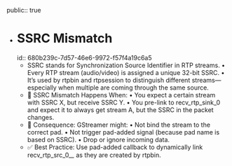 public:: true

- # SSRC Mismatch
  id:: 680b239c-7d57-46e6-9972-f57f4a19c6a5
	- SSRC stands for Synchronization Source Identifier in RTP streams.
	  •	Every RTP stream (audio/video) is assigned a unique 32-bit SSRC.
	  •	It’s used by rtpbin and rtpsession to distinguish different streams—especially when multiple are coming through the same source.
	- 🔺 SSRC Mismatch Happens When:
	  •	You expect a certain stream with SSRC X, but receive SSRC Y.
	  •	You pre-link to recv_rtp_sink_0 and expect it to always get stream A, but the SSRC in the packet changes.
	- 📌 Consequence:
	  GStreamer might:
	  •	Not bind the stream to the correct pad.
	  •	Not trigger pad-added signal (because pad name is based on SSRC).
	  •	Drop or ignore incoming data.
	- ✅ Best Practice: Use pad-added callback to dynamically link recv_rtp_src_0_*_* as they are created by rtpbin.